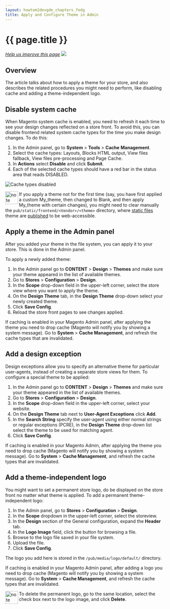 ```yaml
---
layout: howtom2devgde_chapters_fedg
title: Apply and Configure Theme in Admin
---
```


<h1 id="theme-apply">{{ page.title }}</h1>

<p><a href="{{ site.githuburl }}frontend-dev-guide/themes/theme-apply.md" target="_blank"><em>Help us improve this page</em></a>&nbsp;<img src="{{ site.baseurl }}common/images/newWindow.gif"/></p>

<h2 id="theme-apply-overview">Overview</h2>
The article talks about how to apply a theme for your store, and also describes the related procedures you might need to perform, like disabling cache and adding a theme-independent logo. 
<h2 id="theme-apply-apply">Disable system cache</h2>

When Magento system cache is enabled, you need to refresh it each time to see your design changes reflected on a store front. To avoid this, you can disable frontend related system cache types for the time you make design changes. 
To do this:

1. In the Admin panel, go to **System** > **Tools** > **Cache** **Management**. 
2. Select the cache types: Layouts, Blocks HTML output, View files fallback, View files pre-processing and Page Cache.
2. In **Actions** select **Disable** and click **Submit**. 
3. Each of the selected cache types should have a red bar in the status area that reads DISABLED.
<p><img src="{{ site.baseurl }}common/images/cache.png" alt="Cache types disabled"></p>


<div class="bs-callout bs-callout-info" id="info">
  <img src="{{ site.baseurl }}common/images/icon_note.png" alt="note" align="left" width="40" />
<span class="glyphicon-class">
  <p>If you apply a theme not for the first time (say, you have first applied a custom My_theme, then changed to Blank, and then apply My_theme with certain changes), you might need to clear manually the <code>pub/static/frontend/&lt;Vendor&gt;/&lt;theme&gt;</code> directory, where <a href="{{site.gdeurl}}frontend-dev-guide/themes/theme-structure.md">static files</a> theme are <a href="{{site.gdeurl}}architecture/view/static-process.html">published</a> to be web-accessible.</p></span>
</div>


<h2 id="theme-apply-apply">Apply a theme in the Admin panel</h2>
After you added your theme in the file system<!--ADDLINK -->, you can apply it to your store. This is done in the Admin panel. 

To apply a newly added theme:

1. In the Admin panel go to **CONTENT** > **Design** > **Themes** and make sure your theme appeared in the list of available themes. 
2. Go to **Stores** > **Configuration** > **Design**.
3. In the **Scope** drop-down field in the upper-left corner, select the store view where you want to apply the theme.
4. On the **Design Theme** tab, in the **Design Theme** drop-down select your newly created theme.
5. Click **Save Config**.
6. Reload the store front pages to see changes applied.

If caching is enabled in your Magento Admin panel, after applying the theme you need to drop cache (Magento will notify you by showing a system message). Go to **System** > **Cache Management**, and refresh the cache types that are invalidated.
<!--ADDLINK-->

<h2 id="theme-apply-except">Add a design exception</h2>
Design exceptions allow you to specify an alternative theme for particular user-agents, instead of creating a separate store views for them.
To configure a special theme to be applied:

1. In the Admin panel go to **CONTENT** > **Design** > **Themes** and make sure your theme appeared in the list of available themes. 
2. Go to **Stores** > **Configuration** > **Design**.
3. In the **Scope** drop-down field in the upper-left corner, select your website.
4. On the **Design Theme** tab next to **User-Agent Exceptions** click **Add**.
5. In the **Search String** specify the user-agent using either normal strings or regular exceptions (PCRE), in the **Design Theme** drop-down list select the theme to be used for matching agent.
6. Click **Save Config**.

If caching is enabled in your Magento Admin, after applying the theme you need to drop cache (Magento will notify you by showing a system message). Go to **System** > **Cache Management**, and refresh the cache types that are invalidated.


<h2 id="theme-apply-logo">Add a theme-independent logo</h2>
You might want to set a permanent store logo, do be displayed on the store front no matter what theme is applied.
To add a permanent theme-independent logo:

1. In the Admin panel, go to **Stores** > **Configuration** > **Design**.
2. In the **Scope** dropdown in the upper-left corner, select the storeview.
3. In the **Design** section of the General configuration, expand the **Header** tab.
4. In the **Logo Image** field, click the button for browsing a file.
5. Browse to the logo file saved in your file system.
6. Upload the file.
7. Click **Save Config**.

The logo you add here is stored in the `/pub/media/logo/default/` directory. 


If caching is enabled in your Magento Admin panel, after adding a logo you need to drop cache (Magento will notify you by showing a system message). Go to <b>System</b> > <b>Cache Management</b>, and refresh the cache types that are invalidated.
<!--ADDLINK-->


<div class="bs-callout bs-callout-warning" id="warning">
  <img src="{{ site.baseurl }}common/images/icon_tip.png" alt="note" align="left" width="40" />
<span class="glyphicon-class">
  <p>To delete the permanent logo, go to the same location, select the check box next to the logo image, and click <b>Delete</b>.  </p></span>
</div>




